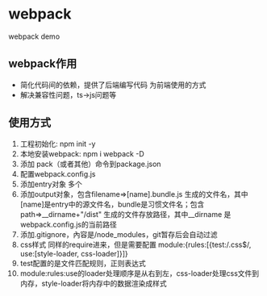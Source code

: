 # webpack
webpack demo

## webpack作用
* 简化代码间的依赖，提供了后端编写代码 为前端使用的方式
* 解决兼容性问题，ts->js问题等

## 使用方式
1. 工程初始化: npm init -y
2. 本地安装webpack: npm i webpack -D
3. 添加 pack（或者其他）命令到package.json
4. 配置webpack.config.js
5. 添加entry对象 多个
6. 添加output对象，包含filename=>[name].bundle.js 生成的文件名，其中[name]是entry中的源文件名，bundle是习惯文件名；包含path=>__dirname+"/dist" 生成的文件存放路径，其中__dirname
是webpack.config.js的当前路径
7. 添加.gitignore，內容是/node_modules，git暂存后会自动过滤
8. css样式 同样的require进来，但是需要配置 module:{rules:[{test:/\.css$/, use:[style-loader, css-loader]}]}
9. test配置的是文件匹配规则，正则表达式
10. module:rules:use的loader处理顺序是从右到左，css-loader处理css文件到内存，style-loader将内存中的数据渲染成样式
